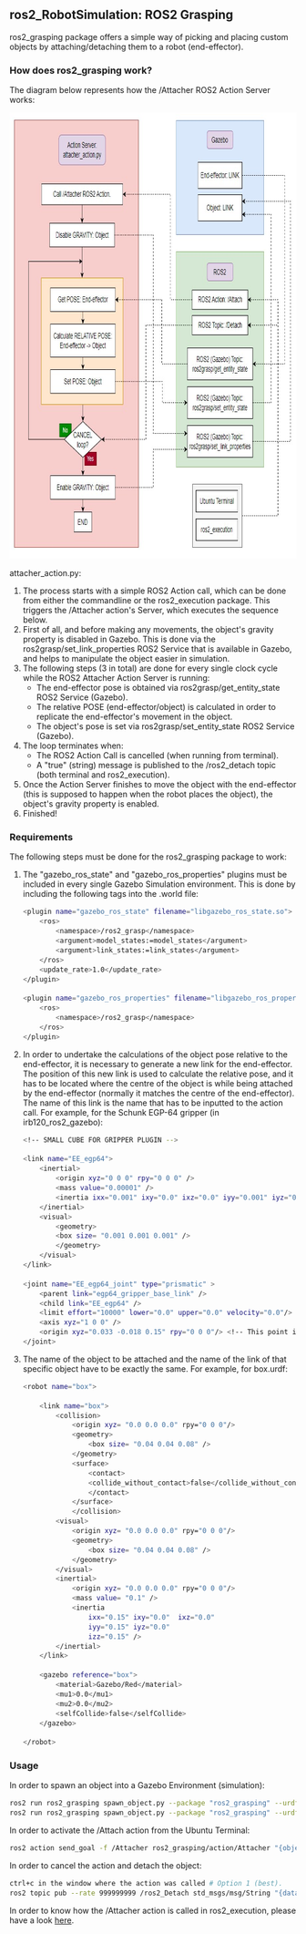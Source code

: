 ## ros2_RobotSimulation: ROS2 Grasping
ros2_grasping package offers a simple way of picking and placing custom objects by attaching/detaching them to a robot (end-effector).

### How does ros2_grasping work?
The diagram below represents how the /Attacher ROS2 Action Server works:

<div align="center">
    <a>
        <img src="ros2_grasping.jpg" width="858" height="783">
    </a>
</div>

attacher_action.py:
1. The process starts with a simple ROS2 Action call, which can be done from either the commandline or the ros2_execution package. This triggers the /Attacher action's Server, which executes the sequence below.
2. First of all, and before making any movements, the object's gravity property is disabled in Gazebo. This is done via the ros2grasp/set_link_properties ROS2 Service that is available in Gazebo, and helps to manipulate the object easier in simulation.
3. The following steps (3 in total) are done for every single clock cycle while the ROS2 Attacher Action Server is running:
    * The end-effector pose is obtained via ros2grasp/get_entity_state ROS2 Service (Gazebo).
    * The relative POSE (end-effector/object) is calculated in order to replicate the end-effector's movement in the object.
    * The object's pose is set via ros2grasp/set_entity_state ROS2 Service (Gazebo).
4. The loop terminates when:
    * The ROS2 Action Call is cancelled (when running from terminal).
    * A "true" (string) message is published to the /ros2_detach topic (both terminal and ros2_execution).
5. Once the Action Server finishes to move the object with the end-effector (this is supposed to happen when the robot places the object), the object's gravity property is enabled.
6. Finished!

### Requirements
The following steps must be done for the ros2_grasping package to work:

1. The "gazebo_ros_state" and "gazebo_ros_properties" plugins must be included in every single Gazebo Simulation environment. This is done by including the following tags into the .world file:
    ```sh
    <plugin name="gazebo_ros_state" filename="libgazebo_ros_state.so">
        <ros>
            <namespace>/ros2_grasp</namespace>
            <argument>model_states:=model_states</argument>
            <argument>link_states:=link_states</argument>
        </ros>
        <update_rate>1.0</update_rate>
    </plugin>

    <plugin name="gazebo_ros_properties" filename="libgazebo_ros_properties.so">
        <ros>
            <namespace>/ros2_grasp</namespace>
        </ros>
    </plugin>
    ```
2. In order to undertake the calculations of the object pose relative to the end-effector, it is necessary to generate a new link for the end-effector. The position of this new link is used to calculate the relative pose, and it has to be located where the centre of the object is while being attached by the end-effector (normally it matches the centre of the end-effector). The name of this link is the name that has to be inputted to the action call. For example, for the Schunk EGP-64 gripper (in irb120_ros2_gazebo):
    ```sh
    <!-- SMALL CUBE FOR GRIPPER PLUGIN -->

    <link name="EE_egp64">
        <inertial>
            <origin xyz="0 0 0" rpy="0 0 0" />
            <mass value="0.00001" />
            <inertia ixx="0.001" ixy="0.0" ixz="0.0" iyy="0.001" iyz="0.0" izz="0.001"/>
        </inertial>
        <visual>
            <geometry>
            <box size= "0.001 0.001 0.001" />
            </geometry>
        </visual>
    </link>
    
    <joint name="EE_egp64_joint" type="prismatic" >
        <parent link="egp64_gripper_base_link" />
        <child link="EE_egp64" />
        <limit effort="10000" lower="0.0" upper="0.0" velocity="0.0"/>
        <axis xyz="1 0 0" />
        <origin xyz="0.033 -0.018 0.15" rpy="0 0 0"/> <!-- This point is the centre between the 2 fingers of the EGP64 gripper. -->
    </joint>
    ```
3. The name of the object to be attached and the name of the link of that specific object have to be exactly the same. For example, for box.urdf:
    ```sh
    <robot name="box">

        <link name="box">
            <collision>
                <origin xyz= "0.0 0.0 0.0" rpy="0 0 0"/>
                <geometry>
                    <box size= "0.04 0.04 0.08" />
                </geometry>
                <surface>
                    <contact>
                    <collide_without_contact>false</collide_without_contact>
                    </contact>
                </surface>
                </collision>
            <visual>
                <origin xyz= "0.0 0.0 0.0" rpy="0 0 0"/>
                <geometry>
                    <box size= "0.04 0.04 0.08" />
                </geometry>
            </visual>
            <inertial>
                <origin xyz= "0.0 0.0 0.0" rpy="0 0 0"/>
                <mass value= "0.1" />
                <inertia
                    ixx="0.15" ixy="0.0"  ixz="0.0"
                    iyy="0.15" iyz="0.0"
                    izz="0.15" />
            </inertial>
        </link>

        <gazebo reference="box">
            <material>Gazebo/Red</material>
            <mu1>0.0</mu1>
            <mu2>0.0</mu2>
            <selfCollide>false</selfCollide>
        </gazebo>

    </robot>
    ```

### Usage
In order to spawn an object into a Gazebo Environment (simulation):
```sh
ros2 run ros2_grasping spawn_object.py --package "ros2_grasping" --urdf "---" --name "---" --x 0.0 --y -0.0 --z 0.0
ros2 run ros2_grasping spawn_object.py --package "ros2_grasping" --urdf "box.urdf" --name "box" --x 0.5 --y -0.3 --z 0.75 # Example for box.urdf object.
```
In order to activate the /Attach action from the Ubuntu Terminal:
```sh
ros2 action send_goal -f /Attacher ros2_grasping/action/Attacher "{object: '---', endeffector: '---'}"
```
In order to cancel the action and detach the object:
```sh
ctrl+c in the window where the action was called # Option 1 (best).
ros2 topic pub --rate 999999999 /ros2_Detach std_msgs/msg/String "{data: 'True'}" # Option 2.
```
In order to know how the /Attacher action is called in ros2_execution, please have a look [here](https://github.com/IFRA-Cranfield/ros2_RobotSimulation/tree/foxy/ros2_execution).